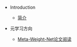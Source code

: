 - Introduction
    - [简介](README.md)

- 元学习方向
    - [Meta-Weight-Net论文阅读](/nodejs/Meta-Weight-Net.md)
